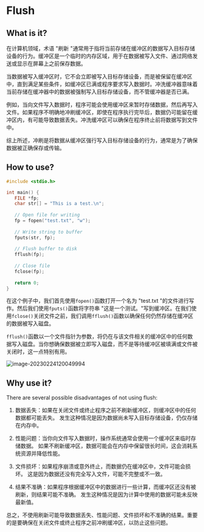 # Flush

## What is it?

在计算机领域，术语 "刷新 "通常用于指将当前存储在缓冲区的数据写入目标存储设备的行为。缓冲区是一个临时的内存区域，用于在数据被写入文件、通过网络发送或显示在屏幕上之前保存数据。

当数据被写入缓冲区时，它不会立即被写入目标存储设备，而是被保留在缓冲区中，直到满足某些条件，如缓冲区已满或程序要求写入数据时。冲洗缓冲器意味着当前存储在缓冲器中的数据被强制写入目标存储设备，而不管缓冲器是否已满。

例如，当向文件写入数据时，程序可能会使用缓冲区来暂时存储数据，然后再写入文件。如果程序不明确地冲刷缓冲区，即使在程序执行完毕后，数据仍可能留在缓冲区内，有可能导致数据丢失。冲洗缓冲区可以确保在程序终止前将数据写到文件中。

综上所述，冲刷是将数据从缓冲区强行写入目标存储设备的行为，通常是为了确保数据被正确保存或传输。

## How to use?

```C
#include <stdio.h>

int main() {
   FILE *fp;
   char str[] = "This is a test.\n";
 
   // Open file for writing
   fp = fopen("test.txt", "w");
   
   // Write string to buffer
   fputs(str, fp);
   
   // Flush buffer to disk
   fflush(fp);
   
   // Close file
   fclose(fp);
   
   return 0;
}

```

在这个例子中，我们首先使用`fopen()`函数打开一个名为 "test.txt "的文件进行写作。然后我们使用`fputs()`函数将字符串 "这是一个测试。"写到缓冲区。在我们使用`fclose()`关闭文件之前，我们调用`fflush()`函数以确保任何仍然存储在缓冲区的数据被写入磁盘。

`fflush()`函数以一个文件指针为参数，将仍在与该文件相关的缓冲区中的任何数据写入磁盘。当你想确保数据被立即写入磁盘，而不是等待缓冲区被填满或文件被关闭时，这一点特别有用。

![image-20230224120049994](https://pic-1304959529.cos.ap-guangzhou.myqcloud.com/DB/image-20230224120049994.png)

## Why use it?

There are several possible disadvantages of not using flush:

1. 数据丢失：如果在关闭文件或终止程序之前不刷新缓冲区，则缓冲区中的任何数据都可能丢失。 发生这种情况是因为数据尚未写入目标存储设备，仍仅存储在内存中。

2. 性能问题：当你向文件写入数据时，操作系统通常会使用一个缓冲区来临时存储数据。 如果不刷新缓冲区，数据可能会在内存中保留很长时间，这会消耗系统资源并降低性能。

3. 文件损坏：如果程序崩溃或意外终止，而数据仍在缓冲区中，文件可能会损坏。 这是因为数据还没有完全写入文件，可能不完整或不一致。

4. 结果不准确：如果程序根据缓冲区中的数据进行一些计算，而缓冲区还没有被刷新，则结果可能不准确。 发生这种情况是因为计算中使用的数据可能未反映最新值。

总之，不使用刷新可能导致数据丢失、性能问题、文件损坏和不准确的结果。重要的是要确保在关闭文件或终止程序之前冲刷缓冲区，以防止这些问题。